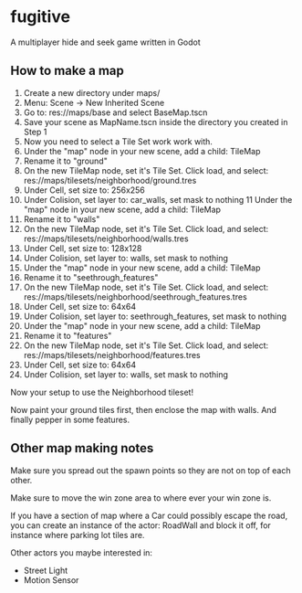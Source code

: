 # fugitive
 A multiplayer hide and seek game written in Godot

## How to make a map
1. Create a new directory under maps/
2. Menu: Scene -> New Inherited Scene
3. Go to: res://maps/base and select BaseMap.tscn
4. Save your scene as MapName.tscn inside the directory you created in Step 1
5. Now you need to select a Tile Set work work with.
6. Under the "map" node in your new scene, add a child: TileMap
7. Rename it to "ground"
8. On the new TileMap node, set it's Tile Set. Click load, and select: res://maps/tilesets/neighborhood/ground.tres
9. Under Cell, set size to: 256x256
10. Under Colision, set layer to: car_walls, set mask to nothing
11 Under the "map" node in your new scene, add a child: TileMap
12. Rename it to "walls"
13. On the new TileMap node, set it's Tile Set. Click load, and select: res://maps/tilesets/neighborhood/walls.tres
14. Under Cell, set size to: 128x128
15. Under Colision, set layer to: walls, set mask to nothing
16. Under the "map" node in your new scene, add a child: TileMap
17. Rename it to "seethrough_features"
18. On the new TileMap node, set it's Tile Set. Click load, and select: res://maps/tilesets/neighborhood/seethrough_features.tres
19. Under Cell, set size to: 64x64
20. Under Colision, set layer to: seethrough_features, set mask to nothing
21. Under the "map" node in your new scene, add a child: TileMap
22. Rename it to "features"
23. On the new TileMap node, set it's Tile Set. Click load, and select: res://maps/tilesets/neighborhood/features.tres
24. Under Cell, set size to: 64x64
25. Under Colision, set layer to: walls, set mask to nothing

Now your setup to use the Neighborhood tileset!

Now paint your ground tiles first, then enclose the map with walls. And finally pepper in some features.

## Other map making notes
Make sure you spread out the spawn points so they are not on top of each other.

Make sure to move the win zone area to where ever your win zone is.

If you have a section of map where a Car could possibly escape the road, you can create an instance of the actor: RoadWall and block it off, for instance where parking lot tiles are.

Other actors you maybe interested in:
* Street Light
* Motion Sensor
